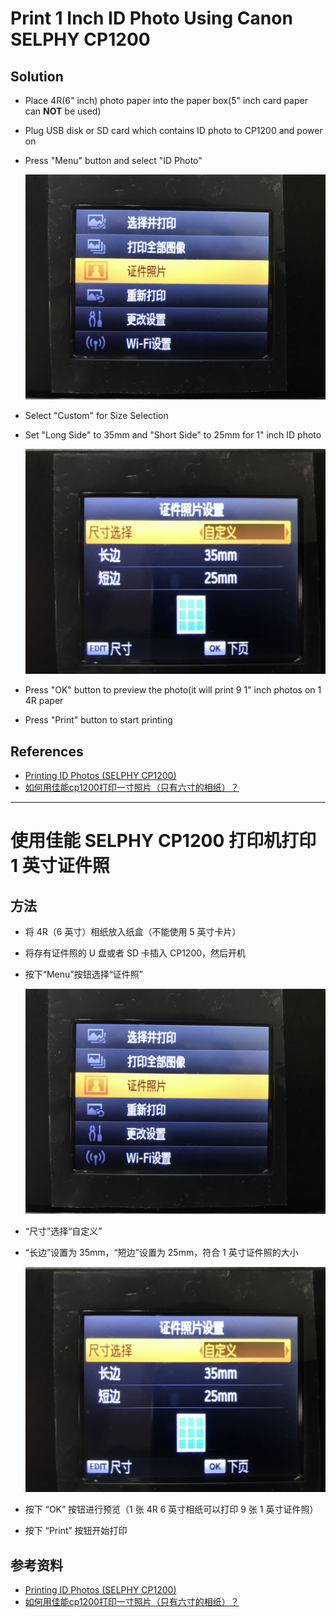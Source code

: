 # Print 1 Inch ID Photo Using Canon SELPHY CP1200

## Solution
* Place 4R(6" inch) photo paper into the paper box(5" inch card paper can **NOT** be used)
* Plug USB disk or SD card which contains ID photo to CP1200 and power on
* Press "Menu" button and select "ID Photo"

  ![](img/01.jpg)

* Select "Custom" for Size Selection
* Set "Long Side" to 35mm and "Short Side" to 25mm for 1" inch ID photo

  ![](img/02.jpg)

* Press "OK" button to preview the photo(it will print 9 1" inch photos on 1 4R paper
* Press "Print" button to start printing

## References
* [Printing ID Photos (SELPHY CP1200)](https://www.canon.co.uk/support/consumer_products/content/faq/?itemid=tcm:14-1340745)
* [如何用佳能cp1200打印一寸照片（只有六寸的相纸）？](https://www.zhihu.com/question/53513235)

------------

# 使用佳能 SELPHY CP1200 打印机打印 1 英寸证件照

## 方法
* 将 4R（6 英寸）相纸放入纸盒（不能使用 5 英寸卡片）
* 将存有证件照的 U 盘或者 SD 卡插入 CP1200，然后开机
* 按下“Menu”按钮选择“证件照”

  ![](img/01.jpg)

* “尺寸”选择“自定义”
* “长边”设置为 35mm，“短边”设置为 25mm，符合 1 英寸证件照的大小

  ![](img/02.jpg)

* 按下 “OK” 按钮进行预览（1 张 4R 6 英寸相纸可以打印 9 张 1 英寸证件照）
* 按下 “Print” 按钮开始打印

## 参考资料
* [Printing ID Photos (SELPHY CP1200)](https://www.canon.co.uk/support/consumer_products/content/faq/?itemid=tcm:14-1340745)
* [如何用佳能cp1200打印一寸照片（只有六寸的相纸）？](https://www.zhihu.com/question/53513235)

